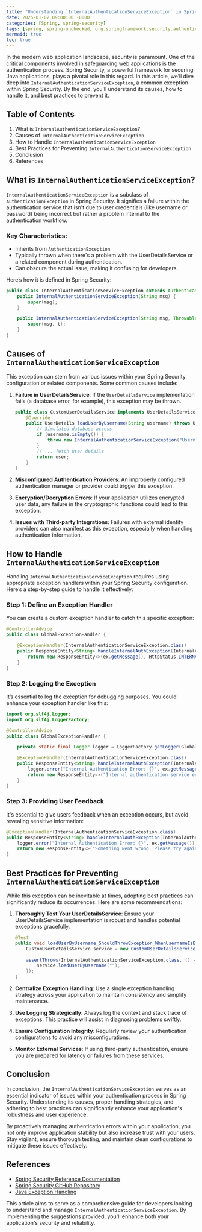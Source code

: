 ```yaml
---
title: "Understanding `InternalAuthenticationServiceException` in Spring: A Comprehensive Guide"
date: 2025-01-02 09:00:00 -0000
categories: [Spring, spring-security]
tags: [spring, spring-unchecked, org.springframework.security.authentication]
mermaid: true
toc: true
---
```



In the modern web application landscape, security is paramount. One of the critical components involved in safeguarding web applications is the authentication process. Spring Security, a powerful framework for securing Java applications, plays a pivotal role in this regard. In this article, we’ll dive deep into `InternalAuthenticationServiceException`, a common exception within Spring Security. By the end, you’ll understand its causes, how to handle it, and best practices to prevent it.

## Table of Contents
1. What is `InternalAuthenticationServiceException`?
2. Causes of `InternalAuthenticationServiceException`
3. How to Handle `InternalAuthenticationServiceException`
4. Best Practices for Preventing `InternalAuthenticationServiceException`
5. Conclusion
6. References

## What is `InternalAuthenticationServiceException`?

`InternalAuthenticationServiceException` is a subclass of `AuthenticationException` in Spring Security. It signifies a failure within the authentication service that isn't due to user credentials (like username or password) being incorrect but rather a problem internal to the authentication workflow.

### Key Characteristics:
- Inherits from `AuthenticationException`
- Typically thrown when there's a problem with the UserDetailsService or a related component during authentication.
- Can obscure the actual issue, making it confusing for developers.

Here’s how it is defined in Spring Security:

```java
public class InternalAuthenticationServiceException extends AuthenticationException {
    public InternalAuthenticationServiceException(String msg) {
        super(msg);
    }

    public InternalAuthenticationServiceException(String msg, Throwable t) {
        super(msg, t);
    }
}
```

## Causes of `InternalAuthenticationServiceException`

This exception can stem from various issues within your Spring Security configuration or related components. Some common causes include:

1. **Failure in UserDetailsService**: If the `UserDetailsService` implementation fails (a database error, for example), this exception may be thrown.

   ```java
   public class CustomUserDetailsService implements UserDetailsService {
       @Override
       public UserDetails loadUserByUsername(String username) throws UsernameNotFoundException {
           // Simulated database access
           if (username.isEmpty()) {
               throw new InternalAuthenticationServiceException("Username cannot be empty");
           }
           // ... fetch user details
           return user;
       }
   }
   ```

2. **Misconfigured Authentication Providers**: An improperly configured authentication manager or provider could trigger this exception.

3. **Encryption/Decryption Errors**: If your application utilizes encrypted user data, any failure in the cryptographic functions could lead to this exception.

4. **Issues with Third-party Integrations**: Failures with external identity providers can also manifest as this exception, especially when handling authentication information.

## How to Handle `InternalAuthenticationServiceException`

Handling `InternalAuthenticationServiceException` requires using appropriate exception handlers within your Spring Security configuration. Here’s a step-by-step guide to handle it effectively:

### Step 1: Define an Exception Handler

You can create a custom exception handler to catch this specific exception:

```java
@ControllerAdvice
public class GlobalExceptionHandler {

    @ExceptionHandler(InternalAuthenticationServiceException.class)
    public ResponseEntity<String> handleInternalAuthException(InternalAuthenticationServiceException ex) {
        return new ResponseEntity<>(ex.getMessage(), HttpStatus.INTERNAL_SERVER_ERROR);
    }
}
```

### Step 2: Logging the Exception

It’s essential to log the exception for debugging purposes. You could enhance your exception handler like this:

```java
import org.slf4j.Logger;
import org.slf4j.LoggerFactory;

@ControllerAdvice
public class GlobalExceptionHandler {

    private static final Logger logger = LoggerFactory.getLogger(GlobalExceptionHandler.class);

    @ExceptionHandler(InternalAuthenticationServiceException.class)
    public ResponseEntity<String> handleInternalAuthException(InternalAuthenticationServiceException ex) {
        logger.error("Internal Authentication Error: {}", ex.getMessage());
        return new ResponseEntity<>("Internal authentication service error. Please try again later.", HttpStatus.INTERNAL_SERVER_ERROR);
    }
}
```

### Step 3: Providing User Feedback

It's essential to give users feedback when an exception occurs, but avoid revealing sensitive information:

```java
@ExceptionHandler(InternalAuthenticationServiceException.class)
public ResponseEntity<String> handleInternalAuthException(InternalAuthenticationServiceException ex) {
    logger.error("Internal Authentication Error: {}", ex.getMessage());
    return new ResponseEntity<>("Something went wrong. Please try again later.", HttpStatus.INTERNAL_SERVER_ERROR);
}
```

## Best Practices for Preventing `InternalAuthenticationServiceException`

While this exception can be inevitable at times, adopting best practices can significantly reduce its occurrences. Here are some recommendations:

1. **Thoroughly Test Your UserDetailsService**:
   Ensure your UserDetailsService implementation is robust and handles potential exceptions gracefully.

   ```java
   @Test
   public void loadUserByUsername_ShouldThrowException_WhenUsernameIsEmpty() {
       CustomUserDetailsService service = new CustomUserDetailsService();
       
       assertThrows(InternalAuthenticationServiceException.class, () -> {
           service.loadUserByUsername("");
       });
   }
   ```

2. **Centralize Exception Handling**: Use a single exception handling strategy across your application to maintain consistency and simplify maintenance.

3. **Use Logging Strategically**: Always log the context and stack trace of exceptions. This practice will assist in diagnosing problems swiftly.

4. **Ensure Configuration Integrity**: Regularly review your authentication configurations to avoid any misconfigurations.

5. **Monitor External Services**: If using third-party authentication, ensure you are prepared for latency or failures from these services.

## Conclusion

In conclusion, the `InternalAuthenticationServiceException` serves as an essential indicator of issues within your authentication process in Spring Security. Understanding its causes, proper handling strategies, and adhering to best practices can significantly enhance your application's robustness and user experience.

By proactively managing authentication errors within your application, you not only improve application stability but also increase trust with your users. Stay vigilant, ensure thorough testing, and maintain clean configurations to mitigate these issues effectively.

## References
- [Spring Security Reference Documentation](https://docs.spring.io/spring-security/site/docs/current/reference/html5/)
- [Spring Security GitHub Repository](https://github.com/spring-projects/spring-security)
- [Java Exception Handling](https://docs.oracle.com/javase/tutorial/essential/exceptions/)

This article aims to serve as a comprehensive guide for developers looking to understand and manage `InternalAuthenticationServiceException`. By implementing the suggestions provided, you'll enhance both your application's security and reliability.